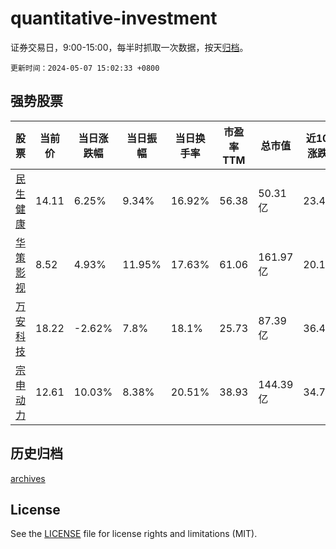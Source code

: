 # quantitative-investment

证券交易日，9:00-15:00，每半时抓取一次数据，按天[归档](archives)。

`更新时间：2024-05-07 15:02:33 +0800`

## 强势股票

|股票|当前价|当日涨跌幅|当日振幅|当日换手率|市盈率TTM|总市值|近10日涨跌幅|
|----|----|----|----|----|----|----|----|
|[民生健康](https://xueqiu.com/S/SZ301507)|14.11|6.25%|9.34%|16.92%|56.38|50.31亿|23.45%|
|[华策影视](https://xueqiu.com/S/SZ300133)|8.52|4.93%|11.95%|17.63%|61.06|161.97亿|20.17%|
|[万安科技](https://xueqiu.com/S/SZ002590)|18.22|-2.62%|7.8%|18.1%|25.73|87.39亿|36.48%|
|[宗申动力](https://xueqiu.com/S/SZ001696)|12.61|10.03%|8.38%|20.51%|38.93|144.39亿|34.72%|

## 历史归档

[archives](archives)

## License

See the [LICENSE](LICENSE) file for license rights and limitations (MIT).